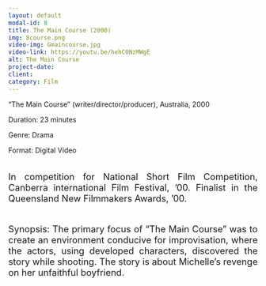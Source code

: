 ```yaml
---
layout: default
modal-id: 8
title: The Main Course (2000)
img: 8course.png
video-img: Gmaincourse.jpg
video-link: https://youtu.be/hehC0NzMWgE
alt: The Main Course
project-date: 
client:
category: Film
---
```


“The Main Course” (writer/director/producer), Australia, 2000

Duration: 23 minutes

Genre: Drama

Format: Digital Video
<div style="height:20px;"></div>
<div style="text-align: justify; font-size: 1.3em;">
In competition for National Short Film Competition, Canberra international Film Festival, ’00. Finalist in the Queensland New Filmmakers Awards, ’00.
<div style="height:40px;"></div>
Synopsis: The primary focus of “The Main Course” was to create an environment conducive for improvisation, where the actors, using developed characters, discovered the story while shooting. The story is about Michelle’s revenge on her unfaithful boyfriend.
</div>

